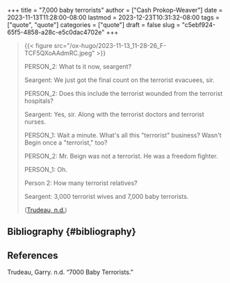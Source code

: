+++
title = "7,000 baby terrorists"
author = ["Cash Prokop-Weaver"]
date = 2023-11-13T11:28:00-08:00
lastmod = 2023-12-23T10:31:32-08:00
tags = ["quote", "quote"]
categories = ["quote"]
draft = false
slug = "c5ebf924-65f5-4858-a28c-e5c0dac4702e"
+++

> {{< figure src="/ox-hugo/2023-11-13_11-28-26_F-TCF5QXoAAdmRC.jpeg" >}}
>
> PERSON_2: What ts it now, seargent?
>
> Seargent: We just got the final count on the terrorist evacuees, sir.
>
> PERSON_2: Does this include the terrorist wounded from the terrorist hospitals?
>
> Seargent: Yes, sir. Along with the terrorist doctors and terrorist nurses.
>
> PERSON_1: Wait a minute. What's all this "terrorist" business? Wasn't Begin once a "terrorist," too?
>
> PERSON_2: Mr. Beign was not a terrorist. He was a freedom fighter.
>
> PERSON_1: Oh.
>
> Person 2: How many terrorist relatives?
>
> Seargent: 3,000 terrorist wives and 7,000 baby terrorists.
>
> (<a href="#citeproc_bib_item_1">Trudeau, n.d.</a>)


## Bibliography {#bibliography}

## References

<style>.csl-entry{text-indent: -1.5em; margin-left: 1.5em;}</style><div class="csl-bib-body">
  <div class="csl-entry"><a id="citeproc_bib_item_1"></a>Trudeau, Garry. n.d. “7000 Baby Terrorists.”</div>
</div>

